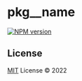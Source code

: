 # pkg__name

[![NPM version](https://img.shields.io/npm/v/pkg__name?color=a1b858&label=)](https://www.npmjs.com/package/pkg__name)

## License

[MIT](./LICENSE) License © 2022 

